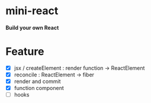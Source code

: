 # mini-react
#### Build your own React

# Feature

- [x] jsx / createElement : render function -> ReactElement
- [x] reconcile : ReactElement -> fiber
- [x] render and commit
- [x] function component
- [ ] hooks

